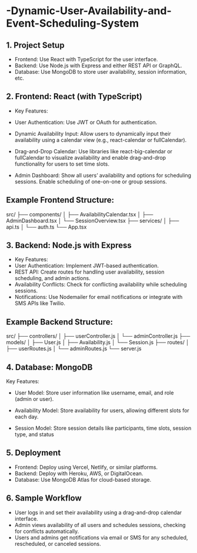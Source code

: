 # -Dynamic-User-Availability-and-Event-Scheduling-System
## 1. Project Setup
- Frontend: Use React with TypeScript for the user interface.
- Backend: Use Node.js with Express and either REST API or GraphQL.
- Database: Use MongoDB to store user availability, session information, etc.
## 2. Frontend: React (with TypeScript)
- Key Features:
- User Authentication: Use JWT or OAuth for authentication.

- Dynamic Availability Input: Allow users to dynamically input their availability using a calendar view (e.g., react-calendar or fullCalendar).

- Drag-and-Drop Calendar: Use libraries like react-big-calendar or fullCalendar to visualize availability and enable drag-and-drop functionality for users to set time slots.

- Admin Dashboard: Show all users’ availability and options for scheduling sessions. Enable scheduling of one-on-one or group sessions.
## Example Frontend Structure:
src/
├── components/
│   ├── AvailabilityCalendar.tsx
│   ├── AdminDashboard.tsx
│   └── SessionOverview.tsx
├── services/
│   ├── api.ts
│   └── auth.ts
└── App.tsx
## 3. Backend: Node.js with Express
- Key Features:
- User Authentication: Implement JWT-based authentication.
- REST API: Create routes for handling user availability, session scheduling, and admin actions.
- Availability Conflicts: Check for conflicting availability while scheduling sessions.
- Notifications: Use Nodemailer for email notifications or integrate with SMS APIs like Twilio.
## Example Backend Structure:
src/
├── controllers/
│   ├── userController.js
│   └── adminController.js
├── models/
│   ├── User.js
│   ├── Availability.js
│   └── Session.js
├── routes/
│   ├── userRoutes.js
│   └── adminRoutes.js
└── server.js
## 4. Database: MongoDB
Key Features:
- User Model: Store user information like username, email, and role (admin or user).

- Availability Model: Store availability for users, allowing different slots for each day.

- Session Model: Store session details like participants, time slots, session type, and status
## 5. Deployment
- Frontend: Deploy using Vercel, Netlify, or similar platforms.
- Backend: Deploy with Heroku, AWS, or DigitalOcean.
- Database: Use MongoDB Atlas for cloud-based storage.
## 6. Sample Workflow
- User logs in and set their availability using a drag-and-drop calendar interface.
- Admin views availability of all users and schedules sessions, checking for conflicts automatically.
- Users and admins get notifications via email or SMS for any scheduled, rescheduled, or canceled sessions.
